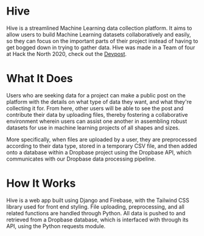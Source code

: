 <!--start-->
# Hive
Hive is a streamlined Machine Learning data collection platform. It aims to allow users to build Machine Learning datasets collaboratively and easily, so they can focus on the important parts of their project instead of having to get bogged down in trying to gather data.
Hive was made in a Team of four at Hack the North 2020, check out the [Devpost](https://devpost.com/software/hive-streamlined-ml-data-collection).
<!--end-->
# What It Does
Users who are seeking data for a project can make a public post on the platform with the details on what type of data they want, and what they're collecting it for. From here, other users will be able to see the post and contribute their data by uploading files, thereby fostering a collaborative environment wherein users can assist one another in assembling robust datasets for use in machine learning projects of all shapes and sizes.

More specifically, when files are uploaded by a user, they are preprocessed according to their data type, stored in a temporary CSV file, and then added onto a database within a Dropbase project using the Dropbase API, which communicates with our Dropbase data processing pipeline.

# How It Works 
Hive is a web app built using Django and Firebase, with the Tailwind CSS library used for front end styling. File uploading, preprocessing, and all related functions are handled through Python. All data is pushed to and retrieved from a Dropbase database, which is interfaced with through its API, using the Python requests module.


